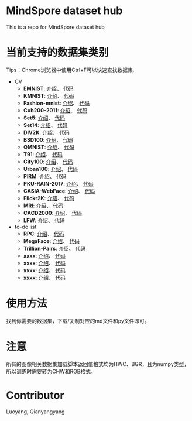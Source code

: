 # MindSpore dataset hub
This is a repo for MindSpore dataset hub

# 当前支持的数据集类别
Tips：Chrome浏览器中使用Ctrl+F可以快速查找数据集.

+ CV
  + **EMNIST**: [介绍](docs/emnist.md)、 [代码](./cv/emnist.py)
  + **KMNIST**: [介绍](docs/kmnist.md)、 [代码](./cv/kmnist.py)
  + **Fashion-mnist**: [介绍](docs/fashion-mnist.md)、 [代码](./cv/fashion-mnist.py)
  + **Cub200-2011**: [介绍](docs/cub200_2011.md)、 [代码](./cv/cub200_2011.py)
  + **Set5**: [介绍](docs/set5.md)、 [代码](./cv/set5.py)
  + **Set14**: [介绍](docs/set14.md)、 [代码](./cv/set14.py)
  + **DIV2K**: [介绍](docs/div2k.md)、 [代码](./cv/div2k.py)
  + **BSD100**: [介绍](./docs/bsd100.md)、 [代码](./cv/bsd100.py)
  + **QMNIST**: [介绍](./docs/qmnist.md)、 [代码](./cv/qmnist.py)
  + **T91**: [介绍](./docs/t91.md)、 [代码](./cv/t91.py)
  + **City100**: [介绍](./docs/city100.md)、 [代码](./cv/city100.py)
  + **Urban100**: [介绍](./docs/urban100.md)、 [代码](./cv/urban100.py)
  + **PIRM**: [介绍](./docs/pirm.md)、 [代码](./cv/pirm.py)
  + **PKU-RAIN-2017**: [介绍](./docs/raindata.md)、 [代码](./cv/raindata.py)
  + **CASIA-WebFace**: [介绍](./docs/webface.md)、 [代码](./cv/webface.py)
  + **Flickr2K**: [介绍](./docs/flickr2k.md)、 [代码](./cv/flickr2k.py)
  + **MRI**: [介绍](./docs/mri.md)、 [代码](./cv/mri.py)
  + **CACD2000**: [介绍](./docs/cacd2000.md)、 [代码](./cv/cacd2000.py)
  + **LFW**: [介绍](./docs/lfw.md)、 [代码](./cv/lfw.py)
+ to-do list
  + **RPC**: [介绍](./docs/rpc.md)、 [代码](./cv/rpc.py)
  + **MegaFace**: [介绍](./docs/megaface.md)、 [代码](./cv/megaface.py)
  + **Trillion-Pairs**: [介绍](./docs/trillion-pairs.md)、 [代码](./cv/trillion-pairs.py)
  + **xxxx**: [介绍](./docs/xxx.md)、 [代码](./cv/cacd2000.py)
  + **xxxx**: [介绍](./docs/xxx.md)、 [代码](./cv/cacd2000.py)
  + **xxxx**: [介绍](./docs/xxx.md)、 [代码](./cv/cacd2000.py)
  + **xxxx**: [介绍](./docs/xxx.md)、 [代码](./cv/cacd2000.py)

# 使用方法

找到你需要的数据集，下载/复制对应的md文件和py文件即可。

# 注意

所有的图像相关数据集加载脚本返回值格式均为HWC、BGR，且为numpy类型，所以训练时需要转为CHW和RGB格式。

# Contributor

Luoyang, Qianyangyang

